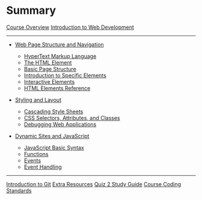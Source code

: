 # Summary

[Course Overview](./course-overview.md)
[Introduction to Web Development](./intro-web-dev.md)

--- 
- [Web Page Structure and Navigation](./module_1/overview.md)
    - [HyperText Markup Language](./module_1/html-overview.md)
    - [The HTML Element](./module_1/the-html-element.md)
    - [Basic Page Structure](./module_1/basic-page-structure.md)
    - [Introduction to Specific Elements](./module_1/headings-lists-tables.md)
    - [Interactive Elements](./module_1/interactive-elements.md)
    - [HTML Elements Reference](./module_1/elements-reference.md)

- [Styling and Layout](./module_2/overview.md)
    - [Cascading Style Sheets](./module_2/css-basics.md)
    - [CSS Selectors, Attributes, and Classes](./module_2/css-selectors.md)
    - [Debugging Web Applications]()

- [Dynamic Sites and JavaScript]()
    - [JavaScript Basic Syntax]()
    - [Functions]()
    - [Events]()
    - [Event Handling]()

--- 

[Introduction to Git]()
[Extra Resources](./extra/resources.md)
[Quiz 2 Study Guide](./extra/quiz-2-study-guide.md)
[Course Coding Standards](./extra/coding-standards.md)